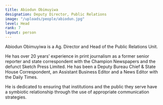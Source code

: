 ```yaml
---
title: Abiodun Obimuyiwa
designation: Deputy Director, Public Relations
image: "/uploads/people/abiodun.jpg"
level: Head
rank: 7
layout: person
---
```


Abiodun Obimuyiwa is a Ag. Director and Head of the Public Relations Unit.

He has over 20 years’ experience in print journalism as a former senior reporter and state correspondent with the Champion Newspapers and the defunct Sketch Press Limited. He has been a Deputy Bureau Chief & State House Correspondent, an Assistant Business Editor and a News Editor with the Daily Times.

He is dedicated to ensuring that institutions and the public they serve have a symbiotic relationship through the use of appropriate communication strategies.

